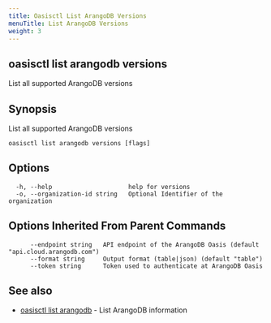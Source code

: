 ```yaml
---
title: Oasisctl List ArangoDB Versions
menuTitle: List ArangoDB Versions
weight: 3
---
```

## oasisctl list arangodb versions

List all supported ArangoDB versions

## Synopsis
List all supported ArangoDB versions

```
oasisctl list arangodb versions [flags]
```

## Options
```
  -h, --help                     help for versions
  -o, --organization-id string   Optional Identifier of the organization
```

## Options Inherited From Parent Commands
```
      --endpoint string   API endpoint of the ArangoDB Oasis (default "api.cloud.arangodb.com")
      --format string     Output format (table|json) (default "table")
      --token string      Token used to authenticate at ArangoDB Oasis
```

## See also
* [oasisctl list arangodb](list-arangodb.md)	 - List ArangoDB information

